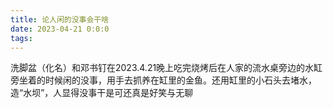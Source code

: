 ```yaml
---
title: 论人闲的没事会干啥
date: 2023-04-21 0:0:0
tags:
---
```


洗脚盆（化名）和邓书钉在2023.4.21晚上吃完烧烤后在人家的流水桌旁边的水缸旁坐着的时候闲的没事，用手去抓养在缸里的金鱼。还用缸里的小石头去堵水，造“水坝”，人显得没事干是可还真是好笑与无聊

